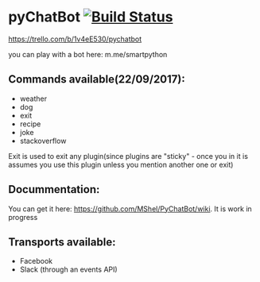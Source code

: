 # pyChatBot [![Build Status](https://travis-ci.org/MShel/PyChatBot.svg?branch=master)](https://travis-ci.org/MShel/PyChatBot)
https://trello.com/b/1v4eE530/pychatbot

you can play with a bot here:
m.me/smartpython
## Commands available(22/09/2017):

* weather
* dog
* exit
* recipe
* joke
* stackoverflow

Exit is used to exit any plugin(since plugins are "sticky" - once you in it is assumes you use this plugin unless you mention another one or exit)

## Docummentation:
You can get it here: https://github.com/MShel/PyChatBot/wiki. It is work in progress 

## Transports available:
* Facebook
* Slack (through an events API)

